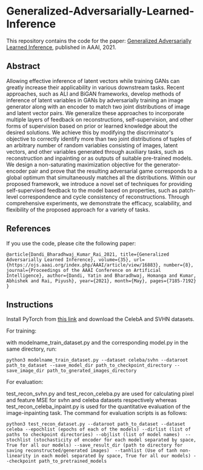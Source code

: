 # Generalized-Adversarially-Learned-Inference
This repository contains the code for the paper: [Generalized Adversarially Learned Inference](https://arxiv.org/abs/2006.08089), published in AAAI, 2021.

## Abstract
Allowing effective inference of latent vectors while training GANs can greatly increase their applicability in various downstream tasks. Recent approaches, such as ALI and BiGAN frameworks, develop methods of inference of latent variables in GANs by adversarially training an image generator along with an encoder to match two joint distributions of image and latent vector pairs. We generalize these approaches to incorporate multiple layers of feedback on reconstructions, self-supervision, and other forms of supervision based on prior or learned knowledge about the desired solutions. We achieve this by modifying the discriminator's objective to correctly identify more than two joint distributions of tuples of an arbitrary number of random variables consisting of images, latent vectors, and other variables generated through auxiliary tasks, such as reconstruction and inpainting or as outputs of suitable pre-trained models. We design a non-saturating maximization objective for the generator-encoder pair and prove that the resulting adversarial game corresponds to a global optimum that simultaneously matches all the distributions. Within our proposed framework, we introduce a novel set of techniques for providing self-supervised feedback to the model based on properties, such as patch-level correspondence and cycle consistency of reconstructions. Through comprehensive experiments, we demonstrate the efficacy, scalability, and flexibility of the proposed approach for a variety of tasks. 


## References
If you use the code, please cite the following paper:

```
@article{Dandi_Bharadhwaj_Kumar_Rai_2021, title={Generalized Adversarially Learned Inference}, volume={35}, url={https://ojs.aaai.org/index.php/AAAI/article/view/16883}, number={8}, journal={Proceedings of the AAAI Conference on Artificial Intelligence}, author={Dandi, Yatin and Bharadhwaj, Homanga and Kumar, Abhishek and Rai, Piyush}, year={2021}, month={May}, pages={7185-7192} }
```

## Instructions
Install PyTorch from [this link](https://pytorch.org/) and download the CelebA and SVHN datasets. 

For training:

with modelname_train_dataset.py and the corresponding model.py in the same directory, run:

```
python3 modelname_train_dataset.py --dataset celeba/svhn --dataroot path_to_dataset --save_model_dir path_to_checkpoint_directory --save_image_dir path_to_gnerated_images_directory
```

For evaluation:

test_recon_svhn.py and test_recon_celeba.py are used for calculating pixel and feature MSE for svhn and celeba datasets respectively whereas  test_recon_celeba_inpaint.py is used for the quantitative evaluation of the image-inpainting task. The command for evaluation scripts is as follows:

```
python3 test_recon_dataset.py --dataroot path_to_dataset --dataset celeba --epochlist (epochs of each of the models) --dirlist (list of paths to checkpoint directories) --objlist (list of model names)  --stochlist (stochasticity of encoder for each model separated by space, True for all our models) --save_result_dir (path to directory for saving reconstructed/generated images)  --tanhlist (Use of tanh non-linearity in each model separated by space, True for all our models) --checkpoint path_to_pretrained_models
```
